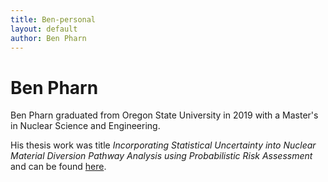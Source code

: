 ```yaml
---
title: Ben-personal
layout: default
author: Ben Pharn
---
```

Ben Pharn
================================

Ben Pharn graduated from Oregon State University in 2019 with a Master's in Nuclear Science and Engineering.

His thesis work was title *Incorporating Statistical Uncertainty into Nuclear Material Diversion Pathway Analysis using Probabilistic Risk Assessment* and can be found [here](https://ir.library.oregonstate.edu/concern/graduate_thesis_or_dissertations/cn69m9553).